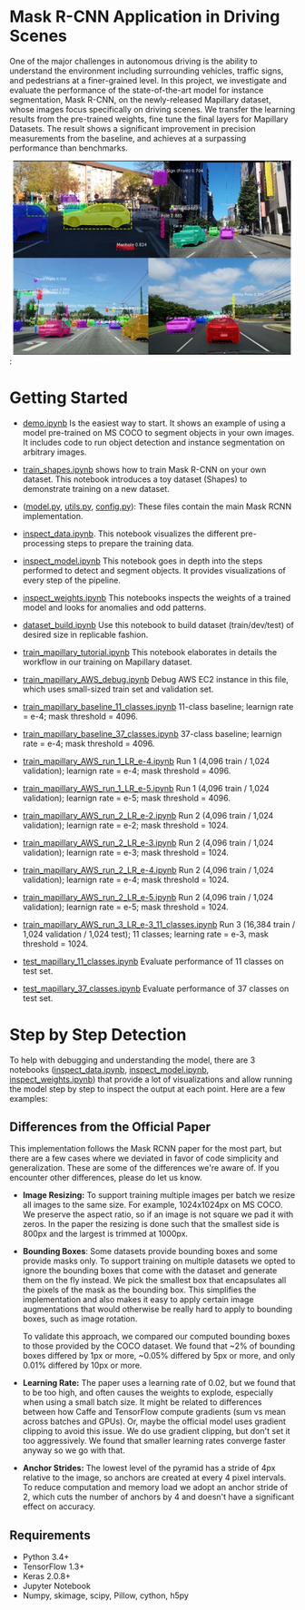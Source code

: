 # Mask R-CNN Application in Driving Scenes 
One of the major challenges in autonomous driving is the ability to understand the environment including surrounding vehicles, traffic signs, and pedestrians at a finer-grained level. In this project, we investigate and evaluate the performance of the state-of-the-art model for instance segmentation, Mask R-CNN, on the newly-released Mapillary dataset, whose images focus specifically on driving scenes. We transfer the learning results from the pre-trained weights, fine tune the final layers for Mapillary Datasets. The result shows a significant improvement in precision measurements from the baseline, and achieves at a surpassing performance than benchmarks.

![Result](Picture1.jpg): 


# Getting Started
* [demo.ipynb](/demo.ipynb) Is the easiest way to start. It shows an example of using a model pre-trained on MS COCO to segment objects in your own images.
It includes code to run object detection and instance segmentation on arbitrary images.

* [train_shapes.ipynb](train_shapes.ipynb) shows how to train Mask R-CNN on your own dataset. This notebook introduces a toy dataset (Shapes) to demonstrate training on a new dataset.

* ([model.py](model.py), [utils.py](utils.py), [config.py](config.py)): These files contain the main Mask RCNN implementation. 

* [inspect_data.ipynb](/inspect_data.ipynb). This notebook visualizes the different pre-processing steps
to prepare the training data.

* [inspect_model.ipynb](/inspect_model.ipynb) This notebook goes in depth into the steps performed to detect and segment objects. It provides visualizations of every step of the pipeline.

* [inspect_weights.ipynb](/inspect_weights.ipynb)
This notebooks inspects the weights of a trained model and looks for anomalies and odd patterns.

* [dataset_build.ipynb](/dataset_build.ipynb)
Use this notebook to build dataset (train/dev/test) of desired size in replicable fashion.

* [train_mapillary_tutorial.ipynb](/train_mapillary_tutorial.ipynb)
This notebook elaborates in details the workflow in our training on Mapillary dataset.

* [train_mapillary_AWS_debug.ipynb](/train_mapillary_AWS_debug.ipynb)
Debug AWS EC2 instance in this file, which uses small-sized train set and validation set.

* [train_mapillary_baseline_11_classes.ipynb](/train_mapillary_baseline_11_classes.ipynb)
11-class baseline; learnign rate = e-4; mask threshold = 4096.

* [train_mapillary_baseline_37_classes.ipynb](/train_mapillary_baseline_37_classes.ipynb)
37-class baseline; learnign rate = e-4; mask threshold = 4096.

* [train_mapillary_AWS_run_1_LR_e-4.ipynb](/train_mapillary_AWS_run_1_LR_e-4.ipynb)
Run 1 (4,096 train / 1,024 validation); learnign rate = e-4; mask threshold = 4096.

* [train_mapillary_AWS_run_1_LR_e-5.ipynb](/train_mapillary_AWS_run_1_LR_e-5.ipynb)
Run 1 (4,096 train / 1,024 validation); learnign rate = e-5; mask threshold = 4096.

* [train_mapillary_AWS_run_2_LR_e-2.ipynb](/train_mapillary_AWS_run_2_LR_e-2.ipynb)
Run 2 (4,096 train / 1,024 validation); learnign rate = e-2; mask threshold = 1024.

* [train_mapillary_AWS_run_2_LR_e-3.ipynb](/train_mapillary_AWS_run_2_LR_e-3.ipynb)
Run 2 (4,096 train / 1,024 validation); learnign rate = e-3; mask threshold = 1024.

* [train_mapillary_AWS_run_2_LR_e-4.ipynb](/train_mapillary_AWS_run_2_LR_e-4.ipynb)
Run 2 (4,096 train / 1,024 validation); learnign rate = e-4; mask threshold = 1024.

* [train_mapillary_AWS_run_2_LR_e-5.ipynb](/train_mapillary_AWS_run_2_LR_e-5.ipynb)
Run 2 (4,096 train / 1,024 validation); learnign rate = e-5; mask threshold = 1024.

* [train_mapillary_AWS_run_3_LR_e-3_11_classes.ipynb](/train_mapillary_AWS_run_3_LR_e-3_11_classes.ipynb)
Run 3 (16,384 train / 1,024 validation / 1,024 test); 11 classes; learning rate = e-3, mask threshold = 1024.

* [test_mapillary_11_classes.ipynb](/test_mapillary_11_classes.ipynb)
Evaluate performance of 11 classes on test set.

* [test_mapillary_37_classes.ipynb](/test_mapillary_37_classes.ipynb)
Evaluate performance of 37 classes on test set.

# Step by Step Detection
To help with debugging and understanding the model, there are 3 notebooks 
([inspect_data.ipynb](inspect_data.ipynb), [inspect_model.ipynb](inspect_model.ipynb),
[inspect_weights.ipynb](inspect_weights.ipynb)) that provide a lot of visualizations and allow running the model step by step to inspect the output at each point. Here are a few examples:

## Differences from the Official Paper
This implementation follows the Mask RCNN paper for the most part, but there are a few cases where we deviated in favor of code simplicity and generalization. These are some of the differences we're aware of. If you encounter other differences, please do let us know.

* **Image Resizing:** To support training multiple images per batch we resize all images to the same size. For example, 1024x1024px on MS COCO. We preserve the aspect ratio, so if an image is not square we pad it with zeros. In the paper the resizing is done such that the smallest side is 800px and the largest is trimmed at 1000px.
* **Bounding Boxes**: Some datasets provide bounding boxes and some provide masks only. To support training on multiple datasets we opted to ignore the bounding boxes that come with the dataset and generate them on the fly instead. We pick the smallest box that encapsulates all the pixels of the mask as the bounding box. This simplifies the implementation and also makes it easy to apply certain image augmentations that would otherwise be really hard to apply to bounding boxes, such as image rotation.

    To validate this approach, we compared our computed bounding boxes to those provided by the COCO dataset.
We found that ~2% of bounding boxes differed by 1px or more, ~0.05% differed by 5px or more, 
and only 0.01% differed by 10px or more.

* **Learning Rate:** The paper uses a learning rate of 0.02, but we found that to be
too high, and often causes the weights to explode, especially when using a small batch
size. It might be related to differences between how Caffe and TensorFlow compute 
gradients (sum vs mean across batches and GPUs). Or, maybe the official model uses gradient
clipping to avoid this issue. We do use gradient clipping, but don't set it too aggressively.
We found that smaller learning rates converge faster anyway so we go with that.

* **Anchor Strides:** The lowest level of the pyramid has a stride of 4px relative to the image, so anchors are created at every 4 pixel intervals. To reduce computation and memory load we adopt an anchor stride of 2, which cuts the number of anchors by 4 and doesn't have a significant effect on accuracy.

## Requirements
* Python 3.4+
* TensorFlow 1.3+
* Keras 2.0.8+
* Jupyter Notebook
* Numpy, skimage, scipy, Pillow, cython, h5py
